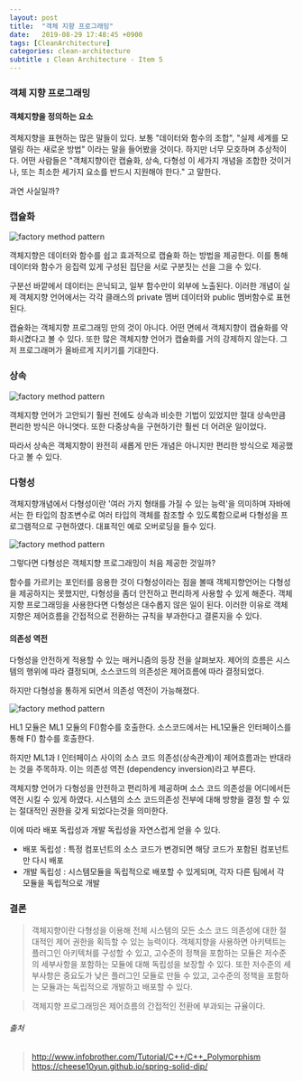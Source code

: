 ```yaml
---
layout: post
title:  "객체 지향 프로그래밍"
date:   2019-08-29 17:48:45 +0900
tags: [CleanArchitecture]
categories: clean-architecture
subtitle : Clean Architecture - Item 5
---
```


### 객체 지향 프로그래밍
#### 객체지향을 정의하는 요소
겍체지향을 표현하는 많은 말들이 있다. 보통 "데이터와 함수의 조합", "실제 세계를 모델링 하는 새로운 방법" 이라는 말을 들어봤을 것이다. 하지만 너무 모호하며 추상적이다.
어떤 사람들은 "객체지향이란 캡슐화, 상속, 다형성 이 세가지 개념을 조합한 것이거나, 또는 최소한 세가지 요소를 반드시 지원해야 한다." 고 말한다.

과연 사실일까?

### 캡슐화



![factory method pattern](3.png) 

객체지향은 데이터와 함수를 쉽고 효과적으로 캡슐화 하는 방법을 제공한다. 
이를 통해 데이터와 함수가 응집력 있게 구성된 집단을 서로 구분짓는 선을 그을 수 있다. 

구분선 바깥에서 데이터는 은닉되고, 일부 함수만이 외부에 노출된다. 
이러한 개념이 실제 객체지향 언어에서는 각각 클래스의 private 멤버 데이터와 public 멤버함수로 표현된다. 

캡슐화는 객체지향 프로그래밍 만의 것이 아니다. 어떤 면에서 객체지향이 캡슐화를 약화시켰다고 볼 수 있다.
또한 많은 객체지향 언어가 캡슐화를 거의 강제하지 않는다. 그저 프로그래머가 올바르게 지키기를 기대한다. 



### 상속



![factory method pattern](4.png) 

객체지향 언어가 고안되기 훨씬 전에도 상속과 비슷한 기법이 있었지만 절대 상속만큼 편리한 방식은 아니엿다. 또한 다중상속을 구현하기란 훨씬 더 어려운 일이었다. 

따라서 상속은 객체지향이 완전히 새롭게 만든 개념은 아니지만 편리한 방식으로 제공했다고 볼 수 있다.



### 다형성

객체지향개념에서 다형성이란 '여러 가지 형태를 가질 수 있는 능력'을 의미하며 자바에서는 한 타입의 참조변수로 여러 타입의 객체를 참조할 수 있도록함으로써 다형성을 프로그램적으로 구현하였다.
대표적인 예로 오버로딩을 들수 있다.

![factory method pattern](5.png) 

그렇다면 다형성은 객체지향 프로그래밍이 처음 제공한 것일까?

함수를 가르키는 포인터를 응용한 것이 다형성이라는 점을 볼때 객체지향언어는 다형성을 제공하지는 못했지만, 다형성을 좀더 안전하고 편리하게 사용할 수 있게 해준다.
객체지향 프로그래밍을 사용한다면 다형성은 대수롭지 않은 일이 된다. 
이러한 이유로 객체지향은 제어흐름을 간접적으로 전환하는 규칙을 부과한다고 결론지을 수 있다.




#### 의존성 역전

다형성을 안전하게 적용할 수 있는 매커니즘의 등장 전을 살펴보자.
제어의 흐름은 시스템의 행위에 따라 결정되며, 소스코드의 의존성은 제어흐름에 따라 결정되었다.

하지만 다형성을 통하게 되면서 의존성 역전이 가능해졌다.

![factory method pattern](26.png)

HL1 모듈은 ML1 모듈의 F()함수를 호출한다. 소스코드에서는 HL1모듈은 인터페이스를 통해 F() 함수를 호출한다.

하지만 ML1과 I 인터페이스 사이의 소스 코드 의존성(상속관계)이 제어흐름과는 반대라는 것을 주목하자. 이는 의존성 역전 (dependency inversion)라고 부른다.

객체지향 언어가 다형성을 안전하고 편리하게 제공하며 소스 코드 의존성을 어디에서든 역전 시킬 수 있게 하였다. 
시스템의 소스 코드의존성 전부에 대해 방향을 결정 할 수 있는 절대적인 권한을 갖게 되었다는것을 의미한다.

이에 따라 배포 독립성과 개발 독립성을 자연스럽게 얻을 수 있다.

- 배포 독립성 : 특정 컴포넌트의 소스 코드가 변경되면 해당 코드가 포함된 컴포넌트만 다시 배포 
- 개발 독립성 : 시스템모듈을 독립적으로 배포할 수 있게되며, 각자 다른 팀에서 각 모듈을 독립적으로 개발



### 결론

>객체지향이란 다형성을 이용해 전체 시스템의 모든 소스 코드 의존성에 대한 절대적인 제어 권한을 획득할 수 있는 능력이다. 
객체지향을 사용하면 아키텍트는 플러그인 아키텍처를 구성할 수 있고,
고수준의 정책을 포함하는 모듈은 저수준의 세부사항을 포함하는 모듈에 대해 독립성을 보장할 수 있다. 
또한 저수준의 세부사항은 중요도가 낮은 플러그인 모듈로 만들 수 있고, 고수준의 정책을 포함하는 모듈과는 독립적으로 개발하고 배포할 수 있다.

> 객체지향 프로그래밍은 제어흐름의 간접적인 전환에 부과되는 규율이다.

###### 출처

> http://www.infobrother.com/Tutorial/C++/C++_Polymorphism
> https://cheese10yun.github.io/spring-solid-dip/

